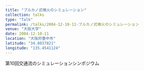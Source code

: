 ```yaml
---
title: "ブルカノ式噴火のシミュレーション"
collection: talks
type: "Talk"
permalink: /talks/2004-12-10-11-ブルカノ式噴火のシミュレーション
venue: "大阪大学"
date: 2004-12-10-11
location: "大阪府豊中市"
latitude: "34.8037821"
longitude: "135.4541124"
---
```


第10回交通流のシミュレーションシンポジウム
